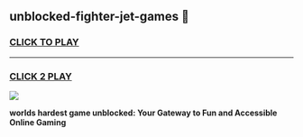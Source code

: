 
## unblocked-fighter-jet-games 👋
<h3>
<a href="https://premium.freeplayer.one?title=unblocked-fighter-jet-games&ref=14F">CLICK TO PLAY</a></h3>
<hr>

<h3>
<a href="https://premium.freeplayer.one?title=unblocked-fighter-jet-games&ref=14F">CLICK 2 PLAY</a>
  
</h3>

<a href="https://premium.freeplayer.one?title=unblocked-fighter-jet-games&ref=12F/"><img src="https://clearcache.store/games.png"></a>


**worlds hardest game unblocked: Your Gateway to Fun and Accessible Online Gaming**

